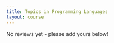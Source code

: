 ```yaml
---
title: Topics in Programming Languages 
layout: course
---
```


No reviews yet - please add yours below!


